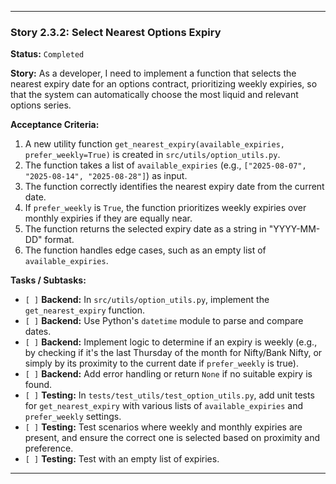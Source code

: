 ---

### **Story 2.3.2: Select Nearest Options Expiry**

**Status:** `Completed`

**Story:**
As a developer, I need to implement a function that selects the nearest expiry date for an options contract, prioritizing weekly expiries, so that the system can automatically choose the most liquid and relevant options series.

**Acceptance Criteria:**
1.  A new utility function `get_nearest_expiry(available_expiries, prefer_weekly=True)` is created in `src/utils/option_utils.py`.
2.  The function takes a list of `available_expiries` (e.g., `["2025-08-07", "2025-08-14", "2025-08-28"]`) as input.
3.  The function correctly identifies the nearest expiry date from the current date.
4.  If `prefer_weekly` is `True`, the function prioritizes weekly expiries over monthly expiries if they are equally near.
5.  The function returns the selected expiry date as a string in "YYYY-MM-DD" format.
6.  The function handles edge cases, such as an empty list of `available_expiries`.

**Tasks / Subtasks:**
-   `[ ]` **Backend:** In `src/utils/option_utils.py`, implement the `get_nearest_expiry` function.
-   `[ ]` **Backend:** Use Python's `datetime` module to parse and compare dates.
-   `[ ]` **Backend:** Implement logic to determine if an expiry is weekly (e.g., by checking if it's the last Thursday of the month for Nifty/Bank Nifty, or simply by its proximity to the current date if `prefer_weekly` is true).
-   `[ ]` **Backend:** Add error handling or return `None` if no suitable expiry is found.
-   `[ ]` **Testing:** In `tests/test_utils/test_option_utils.py`, add unit tests for `get_nearest_expiry` with various lists of `available_expiries` and `prefer_weekly` settings.
-   `[ ]` **Testing:** Test scenarios where weekly and monthly expiries are present, and ensure the correct one is selected based on proximity and preference.
-   `[ ]` **Testing:** Test with an empty list of expiries.

---